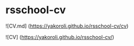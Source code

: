 # rsschool-cv
![CV.md] (https://yakoroli.github.io/rsschool-cv/cv)

![CV] (https://yakoroli.github.io/rsschool-cv/)
